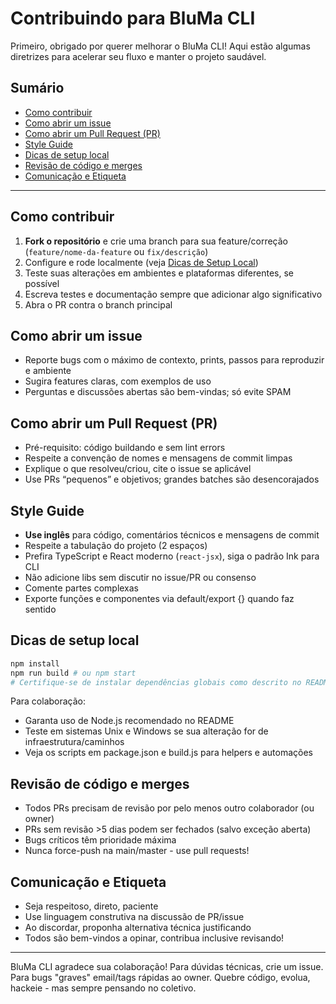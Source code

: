 # Contribuindo para BluMa CLI

Primeiro, obrigado por querer melhorar o BluMa CLI!
Aqui estão algumas diretrizes para acelerar seu fluxo e manter o projeto saudável.

## Sumário
- [Como contribuir](#como-contribuir)
- [Como abrir um issue](#como-abrir-um-issue)
- [Como abrir um Pull Request (PR)](#como-abrir-um-pull-request-pr)
- [Style Guide](#style-guide)
- [Dicas de setup local](#dicas-de-setup-local)
- [Revisão de código e merges](#revisao-de-codigo-e-merges)
- [Comunicação e Etiqueta](#comunicacao-e-etiqueta)

---

## Como contribuir

1. **Fork o repositório** e crie uma branch para sua feature/correção (`feature/nome-da-feature` ou `fix/descrição`)
2. Configure e rode localmente (veja [Dicas de Setup Local](#dicas-de-setup-local))
3. Teste suas alterações em ambientes e plataformas diferentes, se possível
4. Escreva testes e documentação sempre que adicionar algo significativo
5. Abra o PR contra o branch principal

## Como abrir um issue
- Reporte bugs com o máximo de contexto, prints, passos para reproduzir e ambiente
- Sugira features claras, com exemplos de uso
- Perguntas e discussões abertas são bem-vindas; só evite SPAM

## Como abrir um Pull Request (PR)
- Pré-requisito: código buildando e sem lint errors
- Respeite a convenção de nomes e mensagens de commit limpas
- Explique o que resolveu/criou, cite o issue se aplicável
- Use PRs “pequenos” e objetivos; grandes batches são desencorajados

## Style Guide
- **Use inglês** para código, comentários técnicos e mensagens de commit
- Respeite a tabulação do projeto (2 espaços)
- Prefira TypeScript e React moderno (`react-jsx`), siga o padrão Ink para CLI
- Não adicione libs sem discutir no issue/PR ou consenso
- Comente partes complexas
- Exporte funções e componentes via default/export {} quando faz sentido

## Dicas de setup local
```bash
npm install
npm run build # ou npm start
# Certifique-se de instalar dependências globais como descrito no README.md
```
Para colaboração:
- Garanta uso de Node.js recomendado no README
- Teste em sistemas Unix e Windows se sua alteração for de infraestrutura/caminhos
- Veja os scripts em package.json e build.js para helpers e automações

## Revisão de código e merges
- Todos PRs precisam de revisão por pelo menos outro colaborador (ou owner)
- PRs sem revisão >5 dias podem ser fechados (salvo exceção aberta)
- Bugs críticos têm prioridade máxima
- Nunca force-push na main/master - use pull requests!

## Comunicação e Etiqueta
- Seja respeitoso, direto, paciente
- Use linguagem construtiva na discussão de PR/issue
- Ao discordar, proponha alternativa técnica justificando
- Todos são bem-vindos a opinar, contribua inclusive revisando!

---

BluMa CLI agradece sua colaboração!
Para dúvidas técnicas, crie um issue. Para bugs "graves" email/tags rápidas ao owner. Quebre código, evolua, hackeie - mas sempre pensando no coletivo.